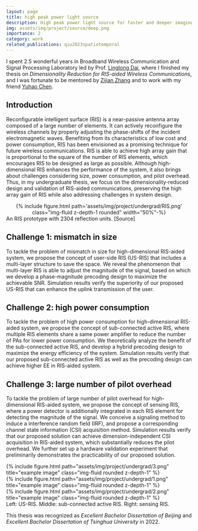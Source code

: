 ```yaml
---
layout: page
title: high peak power light source
description: High peak power light source for faster and deeper imaging
img: assets/img/project/source/deep.png
importance: 2
category: work
related_publications: qiu2023spatiotemporal
---
```


I spent 2.5 wonderful years in Broadband Wireless Communication and Signal Processing Laboratory led by Prof. [Linglong Dai](http://oa.ee.tsinghua.edu.cn/dailinglong/), where I finished my thesis on *Dimensionality Reduction for RIS-aided Wireless Communications*, and I was fortunate to be mentored by [Zijian Zhang](https://zhangzij15.github.io/) and to work with my friend [Yuhao Chen](https://hericenes.github.io/yuhaochen.github.io/).

## Introduction
Reconfigurable intelligent surface (RIS) is a near-passive antenna array composed of a large number of elements. It can actively reconfigure the wireless channels by properly adjusting the phase-shifts of the incident electromagnetic waves. Benefiting from its characteristics of low cost and power consumption, RIS has been envisioned as a promising technique for future wireless communications. RIS is able to achieve high array gain that is proportional to the square of the number of RIS elements, which encourages RIS to be designed as large as possible. Although high-dimensional RIS enhances the performance of the system, it also brings about challenges considering size, power consumption, and pilot overhead. Thus, in my undergraduate thesis, we focus on the dimensionality-reduced design and validation of RIS-aided communications, preserving the high array gain of RIS while also addressing challenges in system design.

<div class="col-md-12" style="text-align: center;"> 
{% include figure.html path='assets/img/project/undergrad/RIS.png' class="img-fluid z-depth-1 rounded" width="50%"-%}
 </div>
 <div class="caption">
    An RIS prototype with 2304 reflection units. <a ref="https://www.ni.com/en/innovations/case-studies/23/tsinghua-university-low-power-communications-ris-ai-6g.html">[Source]</a>
</div>

## Challenge 1: mismatch in size

To tackle the problem of mismatch in size for high-dimensional RIS-aided
system, we propose the concept of user-side RIS (US-RIS) that includes a multi-layer
structure to save the space. We reveal the phenomenon that multi-layer RIS is able to
adjust the magnitude of the signal, based on which we develop a phase-magnitude precoding design to maximize the achievable SNR. Simulation results
verify the superiority of our proposed US-RIS that can enhance the uplink transmission
of the user.

## Challenge 2: high power consumption

To tackle the problem of high power consumption for high-dimensional
RIS-aided system, we propose the concept of sub-connected active RIS, where
multiple RIS elements share a same power amplifier to reduce the number of PAs
for lower power consumption. We theoretically analyze the benefit of the sub-connected active
RIS, and develop a hybrid precoding design to maximize the energy efficiency of
the system. Simulation results verify that our proposed sub-connected active RIS as well as the
precoding design can achieve higher EE in RIS-aided system.

## Challenge 3: large number of pilot overhead

To tackle the problem of large number of pilot overhead for high-dimensional RIS-aided system, we propose the concept of sensing RIS, where a power
detector is additionally integrated in each RIS element for detecting the magnitude of the
signal. We conceive a signaling method to induce a interference random field (IRF), and
propose a corresponding channel state information (CSI) acquisition method. Simulation
results verify that our proposed solution can achieve dimension-independent CSI acquisition in RIS-aided system, which substantially reduces the pilot overhead. We further
set up a hardware validation experiment that preliminarily demonstrates the practicability of our proposed solution.

<div class="row">
    <div class="col-sm mt-3 mt-md-0">
        {% include figure.html path="assets/img/project/undergrad/3.png" title="example image" class="img-fluid rounded z-depth-1" %}
    </div>
    <div class="col-sm mt-3 mt-md-0">
        {% include figure.html path="assets/img/project/undergrad/1.png" title="example image" class="img-fluid rounded z-depth-1" %}
    </div>
    <div class="col-sm mt-3 mt-md-0">
        {% include figure.html path="assets/img/project/undergrad/2.png" title="example image" class="img-fluid rounded z-depth-1" %}
    </div>
</div>
<div class="caption">
    Left: US-RIS. Middle: sub-connected active RIS. Right: sensing RIS.
</div>

This thesis was recognized as *Excellent Bachelor Dissertation of Beijing* and *Excellent Bachelor Dissertation of Tsinghua University* in 2022.